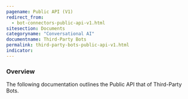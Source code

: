 ```yaml
---
pagename: Public API (V1)
redirect_from:
  - bot-connectors-public-api-v1.html
sitesection: Documents
categoryname: "Conversational AI"
documentname: Third-Party Bots
permalink: third-party-bots-public-api-v1.html
indicator:
---
```


### Overview

The following documentation outlines the Public API that of Third-Party Bots.
